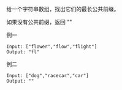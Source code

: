 给一个字符串数组，找出它们的最长公共前缀。

如果没有公共前缀，返回 ""

例一
````
Input: ["flower","flow","flight"]
Output: "fl"
````

例二
````
Input: ["dog","racecar","car"]
Output: ""
````





